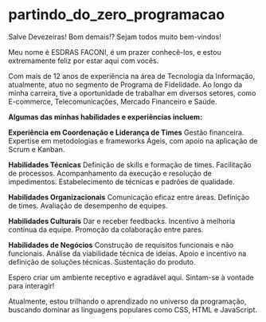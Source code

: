 # partindo_do_zero_programacao

Salve Devezeiras! Bom demais!?
Sejam todos muito bem-vindos!

Meu nome é ESDRAS FACONI, é um prazer conhecê-los, e estou extremamente feliz por estar aqui com vocês.

Com mais de 12 anos de experiência na área de Tecnologia da Informação, atualmente, atuo no segmento de Programa de Fidelidade. Ao longo da minha carreira, tive a oportunidade de trabalhar em diversos setores, como E-commerce, Telecomunicações, Mercado Financeiro e Saúde.

**Algumas das minhas habilidades e experiências incluem:**

**Experiência em Coordenação e Liderança de Times**
    Gestão financeira.
    Expertise em metodologias e frameworks Ágeis, com apoio na aplicação de Scrum e Kanban.

**Habilidades Técnicas**
    Definição de skills e formação de times.
    Facilitação de processos.
    Acompanhamento da execução e resolução de impedimentos.
    Estabelecimento de técnicas e padrões de qualidade.

**Habilidades Organizacionais**
    Comunicação eficaz entre áreas.
    Definição de times.
    Avaliação de desempenho de equipes.

**Habilidades Culturais**
    Dar e receber feedbacks.
    Incentivo à melhoria contínua da equipe.
    Promoção da colaboração entre pares.
    
**Habilidades de Negócios**
    Construção de requisitos funcionais e não funcionais.
    Análise da viabilidade técnica de ideias.
    Apoio e incentivo na definição de soluções técnicas.
    Sustentação do produto.
    
Espero criar um ambiente receptivo e agradável aqui. Sintam-se à vontade para interagir!

Atualmente, estou trilhando o aprendizado no universo da programação, buscando dominar as linguagens populares como CSS, HTML e JavaScript.
